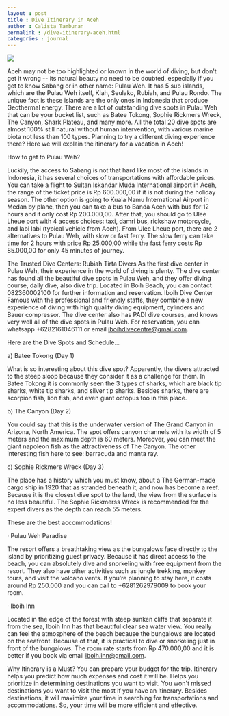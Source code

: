 ```yaml
---
layout : post
title : Dive Itinerary in Aceh
author : Calista Tambunan
permalink : /dive-itinerary-aceh.html
categories : journal 
---
```


<img src="https://i.imgur.com/iOtP46v.jpg" class="img-responsive post-feat-img" />

Aceh may not be too highlighted or known in the world of  diving, but don't get it wrong -- its natural beauty no need to be doubted,  especially if you get to know Sabang or in other name: Pulau Weh. It has 5 sub  islands, which are the Pulau Weh itself, Klah, Seulako, Rubiah, and Pulau  Rondo. The unique fact is these islands are the only ones in Indonesia that produce  Geothermal energy. There are a lot of outstanding dive spots in Pulau Weh that  can be your bucket list, such as Batee Tokong, Sophie Rickmers Wreck, The  Canyon, Shark Plateau, and many more. All the total 20 dive spots are almost  100% still natural without human intervention, with various marine biota not  less than 100 types. Planning to try a different diving experience  there? Here we will explain the itinerary for a vacation in Aceh!

How to  get to Pulau Weh?

Luckily, the  access to Sabang is not that hard like most of the islands in Indonesia, it has  several choices of transportations with affordable prices. You can take a  flight to Sultan Iskandar Muda International airport in Aceh, the range of the  ticket price is Rp 600.000,00 if it is not during the holiday season. The other  option is going to Kuala Namu International Airport in Medan by plane, then you  can take a bus to Banda Aceh with bus for 12 hours and it only cost Rp 200.000,00.  After that, you should go to Ulee Lheue port with 4 access choices: taxi, damri  bus, rickshaw motorcycle, and labi labi (typical vehicle from Aceh). From Ulee  Lheue port, there are 2 alternatives to Pulau Weh, with slow or fast ferry. The  slow ferry can take time for 2 hours with price Rp 25.000,00 while the fast  ferry costs Rp 85.000,00 for only 45 minutes of journey.

The Trusted Dive Centers:
Rubiah Tirta Divers
As the first dive center in Pulau Weh, their experience in the world of diving is plenty. The dive center has found all the beautiful dive spots in Pulau Weh, and they offer diving course, daily dive, also dive trip. Located in Boih Beach, you can contact 082360002100 for further information and reservation.
Iboih Dive Center
Famous with the professional and friendly staffs, they combine a new experience of diving with high quality diving equipment, cylinders and Bauer compressor. The dive center also has PADI dive courses, and knows very well all of the dive spots in Pulau Weh. For reservation, you can whatsapp +6282161046111 or email iboihdivecentre@gmail.com.

Here are  the Dive Spots and Schedule…

a)      Batee Tokong (Day 1)

What is so interesting about this dive spot? Apparently, the divers attracted  to the steep sloop because they consider it as a challenge for them. In Batee  Tokong it is commonly seen the 3 types of sharks, which are black tip sharks,  white tip sharks, and silver tip sharks. Besides sharks, there are scorpion  fish, lion fish, and even giant octopus too in this place.

b)      The Canyon (Day 2)

You could say that this is the underwater version of The Grand Canyon in  Arizona, North America. The spot offers canyon channels with its width of 5  meters and the maximum depth is 60 meters. Moreover, you can meet the giant  napoleon fish as the attractiveness of The Canyon. The other interesting fish  here to see: barracuda and manta ray.

c)      Sophie Rickmers Wreck (Day 3)

The place has a history which you must know, about a The German-made cargo  ship in 1920 that as stranded beneath it, and now has become a reef. Because it  is the closest dive spot to the land, the view from the surface is no less  beautiful. The Sophie Rickmerss Wreck is recommended for the expert divers as  the depth can reach 55 meters.

These are  the best accommodations!

·          Pulau  Weh Paradise

The resort offers a breathtaking view as the bungalows face directly to  the island by prioritizing guest privacy. Because it has direct access to the  beach, you can absolutely dive and snorkeling with free equipment from the resort.  They also have other activities such as jungle trekking, monkey tours, and  visit the volcano vents. If you’re planning to stay here, it costs around Rp  250.000 and you can call to +6281262979009 to book your room.

·          Iboih  Inn

Located in the edge of the forest with steep sunken cliffs that separate  it from the sea, Iboih Inn has that beautiful clear sea water view. You really  can feel the atmosphere of the beach because the bungalows are located on the  seafront. Because of that, it is practical to dive or snorkeling just in front  of the bungalows. The room rate starts from Rp 470.000,00 and it is better if  you book via email iboih.inn@gmail.com.

Why Itinerary is a Must?
You can prepare your budget for the trip. Itinerary helps you predict how much expenses and cost it will be.
Helps you prioritize in determining destinations you want to visit. You won't missed destinations you want to visit the most if you have an itinerary.
Besides destinations, it will maximize your time in searching for transportations and accommodations. So, your time will be more efficient and effective. 
